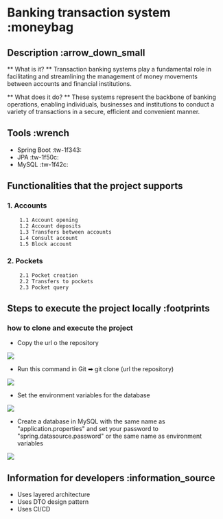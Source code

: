 # Banking transaction system :moneybag

## Description :arrow_down_small

** What is it? **
Transaction banking systems play a fundamental role in facilitating and streamlining the management of money movements between accounts and financial institutions.

** What does it do? **
These systems represent the backbone of banking operations, enabling individuals, businesses and institutions to conduct a variety of transactions in a secure, efficient and convenient manner.

## Tools :wrench

- Spring Boot :tw-1f343:
- JPA :tw-1f50c:
- MySQL :tw-1f42c:

## Functionalities that the project supports

### 1.  Accounts
		1.1 Account opening
		1.2 Account deposits
		1.3 Transfers between accounts
		1.4 Consult account
		1.5 Block account


### 2. Pockets
		2.1 Pocket creation
		2.2 Transfers to pockets
		2.3 Pocket query

## Steps to execute the project locally :footprints

### how to clone and execute the project

- Copy the url o the repository

![](https://blogs.sap.com/wp-content/uploads/2019/07/2019-07-12_11-18-03.jpg)

- Run this command in Git ➡ git clone (url the repository)

![](https://media.geeksforgeeks.org/wp-content/uploads/20190429235125/git-clone.png)

- Set the environment variables for the database

![](https://i.stack.imgur.com/sbbjc.png)

- Create a database in MySQL with the same name as 
  "application.properties" and set your password to 
  "spring.datasource.password" or the same name as environment variables 

![](https://gustavopeiretti.com/properties-file-spring-boot/spring-boot-property-file-example.png)

## Information for developers :information_source

- Uses layered architecture
- Uses DTO design pattern
- Uses CI/CD